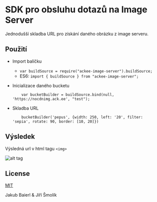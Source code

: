# SDK pro obsluhu dotazů na Image Server

Jednodušší skladba URL pro získání daného obrázku z image serveru.


## Použití

* Import balíčku
    * `var buildSource = require("ackee-image-server").buildSource;`
    * ES6: `import { buildSource } from "ackee-image-server";`
     
* Inicializace daného bucketu
    ```
        var bucketBuilder = buildSource.bind(null, 'https://nocdnimg.ack.ee', "test");
    ```

* Skladba URL
    ```
        bucketBuilder('pepus', {width: 250, left: '20', filter: 'sepia', rotate: 90, border: [10, 20]})
    ```

## Výsledek

Výsledná url v html tagu `<img>`

![alt tag](https://nocdnimg.ack.ee/test/image/w_250-x_20-f_sepia-r_90-b_10_20/pepus)


## License

[MIT](http://opensource.org/licenses/MIT)

Jakub Baierl & Jiří Šmolík
